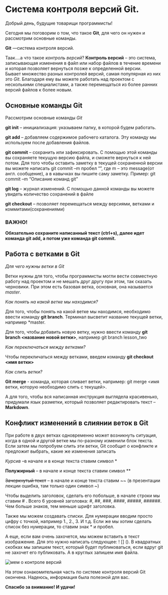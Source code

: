 # **Система контроля версий Git.** 

Добрый день, будущие товарищи программисты! 

Сегодня мы поговорим о том, что такое **Git**, для чего он нужен и рассмотрим основные команды. 

**Git** —система контроля версий. 

Таак….а что такое *контроль версий*? 
**Контроль версий** – это система, записывающая изменения в файл или набор файлов в течение времени   и которая позволяет вернуться позже к определенной версии.  
Бывает множество разных контролей версий, самая популярная из них это *Git*. Благодаря ему вы можете работать над проектом с несколькими специалистами, а также перемещаться из более ранних версий файлов к более новым. 

## **Основные команды Git**
Рассмотрим основные команды  *Git* 

**git init** – инициализация: указываем папку, в которой будем работать. 

**git add** – добавляем содержимое рабочего каталога. Эту команду мы используем после добавления файлов.

**git commit** – сохранить или зафиксировать. С помощью этой команды вы сохраняете текущую версию файла, и сможете вернуться к ней потом. Для того чтобы оставить заметку в текущей сохраненной версии вы можете написать git commit –m пробел “”, где m – это message(от англ. cообщение), а в кавычках вы пишите  саму заметку. Пример: git commit –m “Описание команд git”

**git log** – журнал изменений. С помощью данной команды вы можете увидеть количество сохранений в файле  

**git checkout** – позволяет перемещаться между версиями, ветками и коммитами(сохранениями)


### **ВАЖНО!** 
**Обязательно сохраните написанный текст (ctrl+s), далее идет команда git add, а потом уже команда git commit.**

## **Работа с ветками в Git**

*Для чего нужны ветки в Git*

Ветки нужны для того, чтобы программисты могли вести совместную работу над проектом и не мешать друг другу при этом, так сказать черновики. При этом есть базовая ветка, основная, она называется *master*. 

*Как понять на какой ветке мы находимся?*

Для того, чтобы понять на какой ветке мы находимся, необходимо ввести команду **git branch**. Терминал высветит название текущей ветки, например *master. 

Для того, чтобы добавить новую ветку, нужно ввести команду **git branch <название новой ветки>**, например git branch lesson_two

*Как переключаться между ветками?*

Чтобы перекличаться между ветками, введем команду **git checkout <имя ветки>**

*Как слить ветки?*

**Git merge** - команда, которая сливает ветки, например: git merge <имя ветки, которую необходимо слить с текущей>.

А для того, чтобы вся написанная инструкция выглядела красивенько, придумали язык разметки, который позволяет редактировать текст – **Markdown**.

## **Конфликт изменений в слиянии веток в Git**

При работе в двух ветках одновременно может возникнуть ситуация, когда в одной и другой ветке мы по-разному изменили блок текста. Если затем мы попробуем слить эти ветки, Git сообщит о конфликте и предложит выбрать, какие же изменения записать

*Курсив* –в начале и в конце текста ставим символ *

**Полужирный** – в начале и конце текста ставим символ **

~~Зачеркнутый текст~~ – в начале и конце текста ставим ~~ (в презентации лекции ошибка, там только один символ ~)

Чтобы выделить заголовок, сделать его побольше, в начале строки мы ставим # . Всего 6 уровней заголовка: #, ##, ###, ####, #####, ######. Чем больше знаков, тем меньше шрифт заголовка. 

Также мы можем создавать списки. Для нумерации вводим просто цифру с точкой, например 1., 2., 3. И т.д. 
Если же мы хотим сделать список без нумерации, то ставим знак * и пробел.

А еще, если вам очень захочется, мы можем вставить в текст изображение. Для это нужно написать следующее: ! [] (). В квадратных скобках мы запишем текст, который будет публиковаться, если вдруг git не захочет его публиковать. А в круглых запишем имя файла.

![мем о контроле версий](memchik.jpg)

На этом ознакомительная часть по системе контроля версий Git окончена. Надеюсь, информация была полезной для вас. 

**Спасибо за внимание! И удачи!**